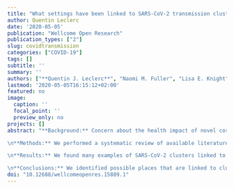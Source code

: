 ```yaml
---
title: "What settings have been linked to SARS-CoV-2 transmission clusters?"
author: Quentin Leclerc
date: '2020-05-05'
publication: "Wellcome Open Research"
publication_types: ["2"]
slug: covidtransmission
categories: ["COVID-19"]
tags: []
subtitle: ''
summary: ''
authors: ["**Quentin J. Leclerc**", "Naomi M. Fuller", "Lisa E. Knight", "CMMID COVID-19 Working Group", "Sebastian Funk", "Gwenan M. Knight"]
lastmod: '2020-05-05T16:15:12+02:00'
featured: no
image:
  caption: ''
  focal_point: ''
  preview_only: no
projects: []
abstract: "**Background:** Concern about the health impact of novel coronavirus SARS-CoV-2 has resulted in widespread enforced reductions in people’s movement (“lockdowns”). However, there are increasing concerns about the severe economic and wider societal consequences of these measures. Some countries have begun to lift some of the rules on physical distancing in a stepwise manner, with differences in what these “exit strategies” entail and their timeframes. The aim of this work was to inform such exit strategies by exploring the types of indoor and outdoor settings where transmission of SARS-CoV-2 has been reported to occur and result in clusters of cases. Identifying potential settings that result in transmission clusters allows these to be kept under close surveillance and/or to remain closed as part of strategies that aim to avoid a resurgence in transmission following the lifting of lockdown measures.

\n**Methods:** We performed a systematic review of available literature and media reports to find settings reported in peer reviewed articles and media with these characteristics. These sources are curated and made available in an editable online database.

\n**Results:** We found many examples of SARS-CoV-2 clusters linked to a wide range of mostly indoor settings. Few reports came from schools, many from households, and an increasing number were reported in hospitals and elderly care settings across Europe.

\n**Conclusions:** We identified possible places that are linked to clusters of COVID-19 cases and could be closely monitored and/or remain closed in the first instance following the progressive removal of lockdown restrictions. However, in part due to the limits in surveillance capacities in many settings, the gathering of information such as cluster sizes and attack rates is limited in several ways: inherent recall bias, biased media reporting and missing data."
doi: "10.12688/wellcomeopenres.15889.1"
---
```

